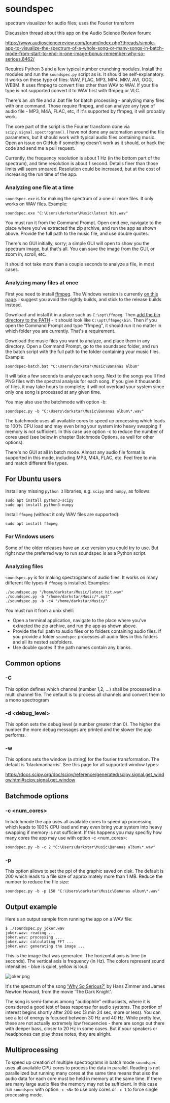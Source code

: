 # soundspec
spectrum visualizer for audio files; uses the Fourier transform

Discussion thread about this app on the Audio Science Review forum:

https://www.audiosciencereview.com/forum/index.php?threads/simple-app-to-visualize-the-spectrum-of-a-whole-song-or-many-songs-in-batch-mode-from-start-to-end-in-one-image-bonus-remember-why-so-serious.8462/

Requires Python 3 and a few typical number crunching modules. Install the modules and run the `soundspec.py` script as is. It should be self-explanatory. It works on these type of files: WAV, FLAC, MP3, MP4, MKV, AVI, OGG, WEBM. It uses ffmpeg to convert files other than WAV to WAV. If your file type is not supported convert it to WAV first with ffmpeg or VLC.

There's an .sh file and a .bat file for batch processing - analyzing many files with one command. Those require ffmpeg, and can analyze any type of audio file - MP3, M4A, FLAC, etc, if it's supported by ffmpeg, it will probably work.

The core part of the script is the Fourier transform done via `scipy.signal.spectrogram()`. I have not done any automation around the file parameters, but it should work with typical audio files containing music. Open an issue on GitHub if something doesn't work as it should, or hack the code and send me a pull request.

Currently, the frequency resolution is about 1 Hz (in the bottom part of the spectrum), and time resolution is about 1 second. Details finer than those limits will seem smeared. Resolution could be increased, but at the cost of increasing the run time of the app.

### Analyzing one file at a time

`soundspec.exe` is for making the spectrum of a one or more files. It only works on WAV files. Example:

```
soundspec.exe "C:\Users\darkstar\Music\latest hit.wav"
```

You must run it from the Command Prompt. Open cmd.exe, navigate to the place where you've extracted the zip archive, and run the app as shown above. Provide the full path to the music file, and use double quotes.

There's no GUI initially, sorry; a simple GUI will open to show you the spectrum image, but that's all. You can save the image from the GUI, or zoom in, scroll, etc.

It should not take more than a couple seconds to analyze a file, in most cases.

### Analyzing many files at once

First you need to install [ffmpeg](https://ffmpeg.org/). The Windows version is currently [on this page](https://ffmpeg.zeranoe.com/builds/). I suggest you avoid the nightly builds, and stick to the release builds instead.

Download and install it in a place such as `C:\opt\ffmpeg`. Then [add the bin directory to the PATH](https://helpdeskgeek.com/windows-10/add-windows-path-environment-variable/) - it should look like `C:\opt\ffmpeg\bin`. Then if you open the Command Prompt and type "ffmpeg", it should run it no matter in which folder you are currently. That's a requirement.

Download the music files you want to analyze, and place them in any directory. Open a Command Prompt, go to the soundspec folder, and run the batch script with the full path to the folder containing your music files. Example:

```
soundspec-batch.bat "C:\Users\darkstar\Music\Bananas album"
```

It will take a few seconds to analyze each song. Next to the songs you'll find PNG files with the spectral analysis for each song. If you give it thousands of files, it may take hours to complete; it will not overload your system since only one song is processed at any given time.

You may also use the batchmode with option -b:

```
soundspec.py -b "C:\Users\darkstar\Music\Bananas album\*.wav"
```

The batchmode uses all available cores to speed up processing which leads to 100% CPU load and may even bring your system into heavy swapping if memory is not sufficient. In this case use option -c to reduce the number of cores used (see below in chapter Batchmode Options, as well for other options).

There's no GUI at all in batch mode. Almost any audio file format is supported in this mode, including MP3, M4A, FLAC, etc. Feel free to mix and match different file types.

## For Ubuntu users

Install any missing `python 3` libraries, e.g. `scipy` and `numpy`, as follows:

```
sudo apt install python3-scipy
sudo apt install python3-numpy
```

Install `ffmpeg` (without it only WAV files are supported):

```
sudo apt install ffmpeg
```

### For Windows users

Some of the older releases have an .exe version you could try to use. But right now the preferred way to run soundspec is as a Python script.

### Analyzing files

`soundspec.py` is for making spectrograms of audio files. It works on many different file types if `ffmpeg` is installed. Examples:

```
./soundspec.py "/home/darkstar/Music/latest hit.wav"
./soundspec.py -b "/home/darkstar/Music/*.mp3"
./soundspec.py -b -c4 "/home/darkstar/Music/"
```

You must run it from a unix shell:
- Open a terminal application, navigate to the place where you've extracted the zip archive, and run the app as shown above. 
- Provide the full path to audio files or to folders containing audio files. If you provide a folder `soundspec` processes all audio files in this folders and all its nested subfolders.
- Use double quotes if the path names contain any blanks.

## Common options

### -C <channel>
This option defines which channel (number 1,2, ...) shall be processed in a multi channel file. The default is to process all channels and convert them to a mono spectrogram

### -d <debug_level>
This option sets the debug level (a number greater than 0). The higher the number the more debug messages are printed and the slower the app performs.

### -w <window>
This options sets the window (a string) for the fourier transformation. The default is 'blackmanharris'. See this page for all supported window types:

https://docs.scipy.org/doc/scipy/reference/generated/scipy.signal.get_window.html#scipy.signal.get_window

## Batchmode options

### -c <num_cores>
In batchmode the app uses all available cores to speed up processing which leads to 100% CPU load and may even bring your system into heavy swapping if memory is not sufficient. If this happens you may specifiy how many cores the app may use with option -c <num_cores>:

```
soundspec.py -b -c 2 "C:\Users\darkstar\Music\Bananas album\*.wav"
```

### -p <ppi> 
This option allows to set the ppi of the graphic saved on disk. The default is 200 which leads to a file size of approximately more than 1 MB. Reduce the number to reduce the file size:

```
soundspec.py -b -p 150 "C:\Users\darkstar\Music\Bananas album\*.wav"
```


## Output example
Here's an output sample from running the app on a WAV file:

```
$ ./soundspec.py joker.wav 
joker.wav: reading ...
joker.wav: processing ...
joker.wav: calculating FFT ...
joker.wav: generating the image ...
```

This is the image that was generated. The horizontal axis is time (in seconds). The vertical axis is frequency (in Hz). The colors represent sound intensities - blue is quiet, yellow is loud.

![joker.png](joker.png)

It's the spectrum of the song ['Why So Serious?'](https://www.youtube.com/watch?v=1zyhQjJ5UgY) by Hans Zimmer and James Newton Howard, from the movie 'The Dark Knight'.

The song is semi-famous among "audiophile" enthusiasts, where it is considered a good test of bass response for audio systems. The portion of interest begins shortly after 200 sec (3 min 24 sec, more or less). You can see a lot of energy is focused between 30 Hz and 40 Hz. While pretty low, these are not actually extremely low frequencies - there are songs out there with deeper bass, closer to 20 Hz in some cases. But if your speakers or headphones can play those notes, they are alright.

## Multiprocessing

To speed up creation of multiple spectrograms in batch mode `soundspec` uses all available CPU cores to process the data in parallel. Reading is not parallelized but running many cores at the same time means that also the audio data for each core must be held in memory at the same time. If there are many large audio files the memory may not be sufficient. In this case run `soundspec` with option `-c <N>` to use only <N> cores or `-c 1` to force single processing mode.
